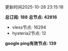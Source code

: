 更新时间2025-10-28 23:15:18

**总订阅: 188**
**总节点: 42816**
- vless节点: 16294
- hysteria2节点: 12

**google ping有效节点: 139**
